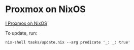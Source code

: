 # Proxmox on NixOS

[! Proxmox on NixOS](proxmox-nixos.png)

To update, run:

```
nix-shell tasks/update.nix --arg predicate '_: _: true'
```
